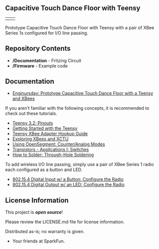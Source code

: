 Capacitive Touch Dance Floor with Teensy
-------------------

<table class="table table-hover table-striped table-bordered">
  <tr align="center">
   <td><a href="https://cdn.sparkfun.com/assets/home_page_posts/2/7/6/1/Prototype_Capacitive_Touch_Dance_Floor-01.jpg"><img src="https://cdn.sparkfun.com/r/500-500/assets/home_page_posts/2/7/6/1/Prototype_Capacitive_Touch_Dance_Floor-01.jpg" alt=""></a></td>
  <td><a href="https://cdn.sparkfun.com/assets/home_page_posts/2/7/6/1/BBoy_Bobby_Hand_Plant_Testing_Capacitive_Touch_Dance_Floor.JPG"><img src="https://cdn.sparkfun.com/r/500-500/assets/home_page_posts/2/7/6/1/BBoy_Bobby_Hand_Plant_Testing_Capacitive_Touch_Dance_Floor.JPG" alt=""></a></td>
  </tr>
</table>

Prototype Capacitive Touch Dance Floor with Teensy with a pair of XBee Series 1s configured for I/O line passing.

Repository Contents
-------------------

* **/Documentation** - Fritzing Circuit
* **/Firmware** - Example code 

Documentation
-------------------

* [Enginursday: Prototype Capacitive Touch Dance Floor with a Teensy and XBees
](https://www.sparkfun.com/news/2761)

If you aren’t familiar with the following concepts, it is recommended to check out these tutorials.

* [Teensy 3.2: Pinouts](https://www.pjrc.com/teensy/teensy31.html) 
* [Getting Started with the Teensy](https://learn.sparkfun.com/tutorials/getting-started-with-the-teensy)
* [Teensy XBee Adapter Hookup Guide](https://learn.sparkfun.com/tutorials/teensy-xbee-adapter-hookup-guide)
* [Exploring XBees and XCTU](https://learn.sparkfun.com/tutorials/exploring-xbees-and-xctu)
* [Using OpenSegment: Counter/Analog Modes](https://learn.sparkfun.com/tutorials/using-opensegment#counteranalog-modes)
* [Transistors - Applications I: Switches](https://learn.sparkfun.com/tutorials/transistors#applications-i-switches)
* [How to Solder: Through-Hole Soldering](https://learn.sparkfun.com/tutorials/how-to-solder-through-hole-soldering)

To add wireless I/O line passing, simply use a pair of XBee Series 1 radio each configured as a button and LED. 

* [802.15.4 Digital Input w/ a Button: Configure the Radio](https://www.digi.com/blog/xbee/802-15-4-digital-input-with-a-button/3/)
* [802.15.4 Digital Output w/ an LED: Configure the Radio](https://www.digi.com/blog/xbee/802-15-4-digital-output-with-an-led/3/) 
 
License Information
-------------------

This project is _**open source**_! 

Please review the LICENSE.md file for license information. 

Distributed as-is; no warranty is given.

- Your friends at SparkFun.
